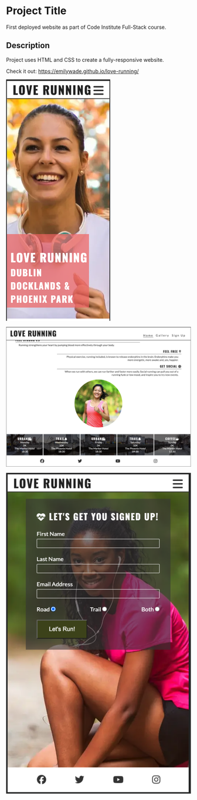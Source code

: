 # Project Title

First deployed website as part of Code Institute Full-Stack course. 

## Description

Project uses HTML and CSS to create a fully-responsive website.

Check it out:
https://emilywade.github.io/love-running/

![Home page on a mobile device](assets/images/index1.png)

![Home page on a tablet](assets/images/index2.png)

![Signup page on a mobile device](assets/images/signup-page.png)
